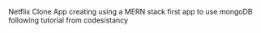 Netflix Clone App
creating using a MERN stack
first app to use mongoDB
following tutorial from codesistancy
